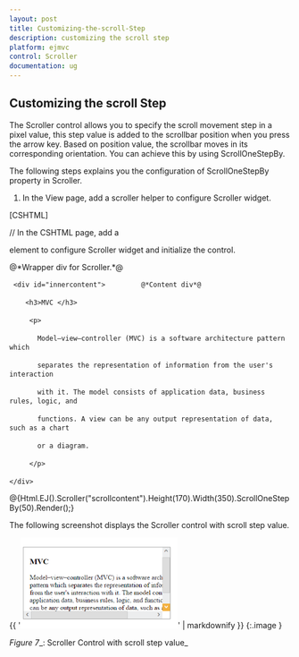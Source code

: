```yaml
---
layout: post
title: Customizing-the-scroll-Step
description: customizing the scroll step
platform: ejmvc
control: Scroller
documentation: ug
---
```


## Customizing the scroll Step

The Scroller control allows you to specify the scroll movement step in a pixel value, this step value is added to the scrollbar position when you press the arrow key. Based on position value, the scrollbar moves in its corresponding orientation. You can achieve this by using ScrollOneStepBy.

The following steps explains you the configuration of ScrollOneStepBy property in Scroller. 

1. In the View page, add a scroller helper to configure Scroller widget.






[CSHTML]

// In the CSHTML page, add a <div> element to configure Scroller widget and initialize the control.


<div id="scrollcontent">

  <div>                              @*Wrapper div for Scroller.*@

     <div id="innercontent">         @*Content div*@

        <h3>MVC </h3>

         <p>

           Model–view–controller (MVC) is a software architecture pattern which   

           separates the representation of information from the user's interaction

           with it. The model consists of application data, business rules, logic, and

           functions. A view can be any output representation of data, such as a chart

           or a diagram.

         </p>

    </div>

  </div>

</div>



@{Html.EJ().Scroller("scrollcontent").Height(170).Width(350).ScrollOneStepBy(50).Render();}





The following screenshot displays the Scroller control with scroll step value.



{{ '![](Customizing-the-scroll-Step_images/Customizing-the-scroll-Step_img1.png)' | markdownify }}
{:.image }


_Figure_ _7__: Scroller Control with scroll step value_

